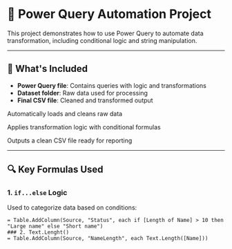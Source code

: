 # 🧩 Power Query Automation Project

This project demonstrates how to use Power Query to automate data transformation, including conditional logic and string manipulation.

---

## 📂 What's Included

- **Power Query file**: Contains queries with logic and transformations
- **Dataset folder**: Raw data used for processing
- **Final CSV file**: Cleaned and transformed output

  
Automatically loads and cleans raw data

Applies transformation logic with conditional formulas

Outputs a clean CSV file ready for reporting

---

## 🔍 Key Formulas Used

### 1. `if...else` Logic
Used to categorize data based on conditions:
```powerquery
= Table.AddColumn(Source, "Status", each if [Length of Name] > 10 then "Large name" else "Short name")
### 2. Text.Lenght()
= Table.AddColumn(Source, "NameLength", each Text.Length([Name]))
